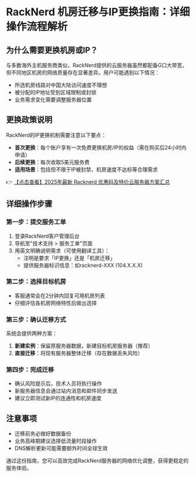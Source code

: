 # RackNerd 机房迁移与IP更换指南：详细操作流程解析

## 为什么需要更换机房或IP？

与多数海外主机服务商类似，RackNerd提供的云服务器虽然都配备G口大带宽，但不同地区机房的网络质量存在显著差异。用户可能遇到以下情况：
- 所选机房线路对中国大陆访问速度不理想
- 被分配的IP地址受到区域限制或封锁
- 业务需求变化需要调整服务器位置

## 更换政策说明

RackNerd的IP更换机制需要注意以下要点：
- **首次更换**：每个账户享有一次免费更换机房/IP的权益（需在购买后24小时内申请）
- **后续更换**：每次收取5美元服务费
- **适用场景**：包括但不限于IP被封禁、机房速度不达标等合理需求

👉 [【点击查看】2025年最新 Racknerd 优惠码及特价云服务器方案汇总](https://bit.ly/Rack_Nerd)

## 详细操作步骤

### 第一步：提交服务工单
1. 登录RackNerd客户管理后台
2. 导航至"技术支持 > 服务工单"页面
3. 用英文明确说明需求（可使用翻译工具）：
   - 注明是要求「IP更换」还是「机房迁移」
   - 提供服务器标识信息：如racknerd-XXX (104.X.X.X)

### 第二步：选择目标机房
- 客服通常会在2分钟内回复可用机房列表
- 仔细评估各机房网络特性后做出选择

### 第三步：确认迁移方式
系统会提供两种方案：
1. **新建实例**：保留原服务器数据，新建目标机房服务器（推荐）
2. **直接迁移**：将现有服务器整体迁移（存在数据丢失风险）

### 第四步：完成迁移
- 确认风险提示后，技术人员将执行操作
- 新服务器信息会通过站内消息和邮件同步发送
- 建议立即测试新IP的连通性和机房速度

## 注意事项
- 迁移前务必做好数据备份
- 业务高峰期建议选择低流量时段操作
- DNS解析更新可能需要额外时间全球生效

通过这份指南，您可以高效完成RackNerd服务器的网络优化调整，获得更稳定的服务体验。